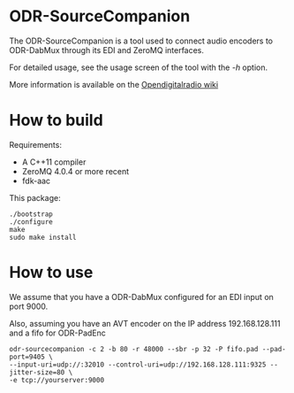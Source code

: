 ODR-SourceCompanion
===================

The ODR-SourceCompanion is a tool used to connect audio encoders to
ODR-DabMux through its EDI and ZeroMQ interfaces.

For detailed usage, see the usage screen of the tool with the *-h* option.

More information is available on the
[Opendigitalradio wiki](http://opendigitalradio.org)

How to build
=============

Requirements:

* A C++11 compiler
* ZeroMQ 4.0.4 or more recent
* fdk-aac

This package:

    ./bootstrap
    ./configure
    make
    sudo make install


How to use
==========

We assume that you have a ODR-DabMux configured for an EDI
input on port 9000.

Also, assuming you have an AVT encoder on the IP address 192.168.128.111 and a fifo for ODR-PadEnc

    odr-sourcecompanion -c 2 -b 80 -r 48000 --sbr -p 32 -P fifo.pad --pad-port=9405 \
    --input-uri=udp://:32010 --control-uri=udp://192.168.128.111:9325 --jitter-size=80 \
    -e tcp://yourserver:9000

